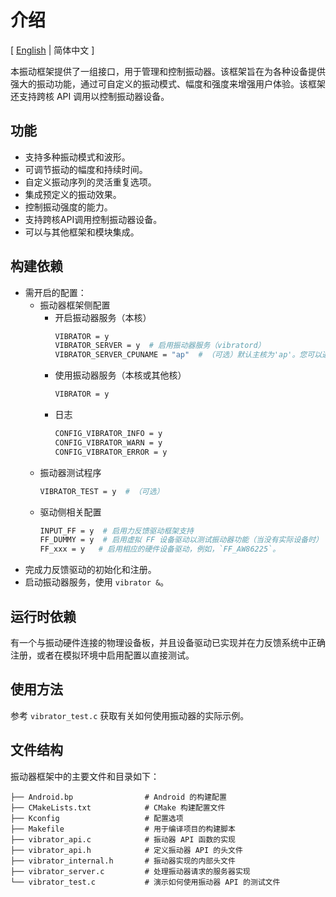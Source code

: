 # 介绍

\[ [English](README.md) | 简体中文 \]

本振动框架提供了一组接口，用于管理和控制振动器。该框架旨在为各种设备提供强大的振动功能，通过可自定义的振动模式、幅度和强度来增强用户体验。该框架还支持跨核 API 调用以控制振动器设备。

## 功能

- 支持多种振动模式和波形。
- 可调节振动的幅度和持续时间。
- 自定义振动序列的灵活重复选项。
- 集成预定义的振动效果。
- 控制振动强度的能力。
- 支持跨核API调用控制振动器设备。
- 可以与其他框架和模块集成。

## 构建依赖

- 需开启的配置：
    - 振动器框架侧配置
        - 开启振动器服务（本核）
            ```bash
            VIBRATOR = y
            VIBRATOR_SERVER = y  # 启用振动器服务（vibratord）
            VIBRATOR_SERVER_CPUNAME = "ap"  # （可选）默认主核为'ap'。您可以通过配置选择主核。
            ```
        - 使用振动器服务（本核或其他核）
            ``` bash
            VIBRATOR = y
            ```
        - 日志
            ``` bash
            CONFIG_VIBRATOR_INFO = y
            CONFIG_VIBRATOR_WARN = y
            CONFIG_VIBRATOR_ERROR = y
            ```
    - 振动器测试程序
        ```bash
        VIBRATOR_TEST = y  # （可选）
        ```
    - 驱动侧相关配置
        ```bash
        INPUT_FF = y  # 启用力反馈驱动框架支持
        FF_DUMMY = y  # 启用虚拟 FF 设备驱动以测试振动器功能（当没有实际设备时）
        FF_xxx = y   # 启用相应的硬件设备驱动，例如，`FF_AW86225`。
        ```
- 完成力反馈驱动的初始化和注册。
- 启动振动器服务，使用 `vibrator &`。

## 运行时依赖

有一个与振动硬件连接的物理设备板，并且设备驱动已实现并在力反馈系统中正确注册，或者在模拟环境中启用配置以直接测试。

## 使用方法

参考 `vibrator_test.c` 获取有关如何使用振动器的实际示例。

## 文件结构

振动器框架中的主要文件和目录如下：
```tree
├── Android.bp                # Android 的构建配置
├── CMakeLists.txt            # CMake 构建配置文件
├── Kconfig                   # 配置选项
├── Makefile                  # 用于编译项目的构建脚本
├── vibrator_api.c            # 振动器 API 函数的实现
├── vibrator_api.h            # 定义振动器 API 的头文件
├── vibrator_internal.h       # 振动器实现的内部头文件
├── vibrator_server.c         # 处理振动器请求的服务器实现
└── vibrator_test.c           # 演示如何使用振动器 API 的测试文件
```